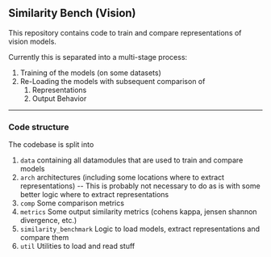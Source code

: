 ## Similarity Bench (Vision)

This repository contains code to train and compare representations of vision models.

Currently this is separated into a multi-stage process:
1. Training of the models (on some datasets)
2. Re-Loading the models with subsequent comparison of 
   1. Representations
   2. Output Behavior

-----
### Code structure
The codebase is split into 
1. `data` containing all datamodules that are used to train and compare models
2. `arch` architectures (including some locations where to extract representations) -- This is probably not necessary to do as is with some better logic where to extract representations
3. `comp` Some comparison metrics
4. `metrics` Some output similarity metrics (cohens kappa, jensen shannon divergence, etc.)
5. `similarity_benchmark` Logic to load models, extract representations and compare them
6. `util` Utilities to load and read stuff


